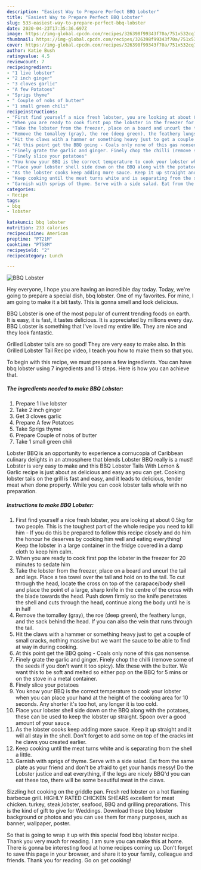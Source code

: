 ```yaml
---
description: "Easiest Way to Prepare Perfect BBQ Lobster"
title: "Easiest Way to Prepare Perfect BBQ Lobster"
slug: 533-easiest-way-to-prepare-perfect-bbq-lobster
date: 2020-04-23T17:35:36.697Z
image: https://img-global.cpcdn.com/recipes/326398f99343f70a/751x532cq70/bbq-lobster-recipe-main-photo.jpg
thumbnail: https://img-global.cpcdn.com/recipes/326398f99343f70a/751x532cq70/bbq-lobster-recipe-main-photo.jpg
cover: https://img-global.cpcdn.com/recipes/326398f99343f70a/751x532cq70/bbq-lobster-recipe-main-photo.jpg
author: Katie Bush
ratingvalue: 4.5
reviewcount: 7
recipeingredient:
- "1 live lobster"
- "2 inch ginger"
- "3 cloves garlic"
- "A few Potatoes"
- "Sprigs thyme"
- " Couple of nobs of butter"
- "1 small green chili"
recipeinstructions:
- "First find yourself a nice fresh lobster, you are looking at about 0.5kg for two people. This is the toughest part of the whole recipe you need to kill him - If you do this be prepared to follow this recipe closely and do him the honour he deserves by cooking him well and eating everything! Keep the lobster in a large container in the fridge covered in a damp cloth to keep him calm."
- "When you are ready to cook first pop the lobster in the freezer for 20 minutes to sedate him"
- "Take the lobster from the freezer, place on a board and uncurl the tail and legs. Place a tea towel over the tail and hold on to the tail. To cut through the head, locate the cross on top of the carapace/body shell and place the point of a large, sharp knife in the centre of the cross with the blade towards the head. Push down firmly so the knife penetrates the shell and cuts through the head, continue along the body until he is in half"
- "Remove the tomalley (gray), the roe (deep green), the feathery lungs, and the sack behind the head. If you can also the vein that runs through the tail."
- "Hit the claws with a hammer or something heavy just to get a couple of small cracks, nothing massive but we want the sauce to be able to find at way in during cooking."
- "At this point get the BBQ going - Coals only none of this gas nonsense."
- "Finely grate the garlic and ginger. Finely chop the chilli (remove some of the seeds if you don&#39;t want it too spicy). Mix these with the butter. We want this to be soft and melted so either pop on the BBQ for 5 mins or on the stove in a metal container."
- "Finely slice your potatoes"
- "You know your BBQ is the correct temperature to cook your lobster when you can place your hand at the height of the cooking area for 10 seconds. Any shorter it&#39;s too hot, any longer it is too cold."
- "Place your lobster shell side down on the BBQ along with the potatoes, these can be used to keep the lobster up straight. Spoon over a good amount of your sauce."
- "As the lobster cooks keep adding more sauce. Keep it up straight and it will all stay in the shell. Don&#39;t forget to add some on top of the cracks int he claws you created earlier."
- "Keep cooking until the meat turns white and is separating from the shell a little."
- "Garnish with sprigs of thyme. Serve with a side salad. Eat from the same plate as your friend and don&#39;t be afraid to get your hands messy! Do the Lobster justice and eat everything, if the legs are nicely BBQ&#39;d you can eat these too, there will be some beautiful meat in the claws."
categories:
- Recipe
tags:
- bbq
- lobster

katakunci: bbq lobster 
nutrition: 233 calories
recipecuisine: American
preptime: "PT21M"
cooktime: "PT58M"
recipeyield: "2"
recipecategory: Lunch

---
```



![BBQ Lobster](https://img-global.cpcdn.com/recipes/326398f99343f70a/751x532cq70/bbq-lobster-recipe-main-photo.jpg)

Hey everyone, I hope you are having an incredible day today. Today, we're going to prepare a special dish, bbq lobster. One of my favorites. For mine, I am going to make it a bit tasty. This is gonna smell and look delicious.

BBQ Lobster is one of the most popular of current trending foods on earth. It is easy, it is fast, it tastes delicious. It is appreciated by millions every day. BBQ Lobster is something that I've loved my entire life. They are nice and they look fantastic.

Grilled Lobster tails are so good! They are very easy to make also. In this Grilled Lobster Tail Recipe video, I teach you how to make them so that you.


To begin with this recipe, we must prepare a few ingredients. You can have bbq lobster using 7 ingredients and 13 steps. Here is how you can achieve that.

<!--inarticleads1-->

##### The ingredients needed to make BBQ Lobster:

1. Prepare 1 live lobster
1. Take 2 inch ginger
1. Get 3 cloves garlic
1. Prepare A few Potatoes
1. Take Sprigs thyme
1. Prepare  Couple of nobs of butter
1. Take 1 small green chili


Lobster BBQ is an opportunity to experience a cornucopia of Caribbean culinary delights in an atmosphere that blends Lobster BBQ really is a must! Lobster is very easy to make and this BBQ Lobster Tails With Lemon &amp; Garlic recipe is just about as delicious and easy as you can get. Cooking lobster tails on the grill is fast and easy, and it leads to delicious, tender meat when done properly. While you can cook lobster tails whole with no preparation. 

<!--inarticleads2-->

##### Instructions to make BBQ Lobster:

1. First find yourself a nice fresh lobster, you are looking at about 0.5kg for two people. This is the toughest part of the whole recipe you need to kill him - If you do this be prepared to follow this recipe closely and do him the honour he deserves by cooking him well and eating everything! Keep the lobster in a large container in the fridge covered in a damp cloth to keep him calm.
1. When you are ready to cook first pop the lobster in the freezer for 20 minutes to sedate him
1. Take the lobster from the freezer, place on a board and uncurl the tail and legs. Place a tea towel over the tail and hold on to the tail. To cut through the head, locate the cross on top of the carapace/body shell and place the point of a large, sharp knife in the centre of the cross with the blade towards the head. Push down firmly so the knife penetrates the shell and cuts through the head, continue along the body until he is in half
1. Remove the tomalley (gray), the roe (deep green), the feathery lungs, and the sack behind the head. If you can also the vein that runs through the tail.
1. Hit the claws with a hammer or something heavy just to get a couple of small cracks, nothing massive but we want the sauce to be able to find at way in during cooking.
1. At this point get the BBQ going - Coals only none of this gas nonsense.
1. Finely grate the garlic and ginger. Finely chop the chilli (remove some of the seeds if you don&#39;t want it too spicy). Mix these with the butter. We want this to be soft and melted so either pop on the BBQ for 5 mins or on the stove in a metal container.
1. Finely slice your potatoes
1. You know your BBQ is the correct temperature to cook your lobster when you can place your hand at the height of the cooking area for 10 seconds. Any shorter it&#39;s too hot, any longer it is too cold.
1. Place your lobster shell side down on the BBQ along with the potatoes, these can be used to keep the lobster up straight. Spoon over a good amount of your sauce.
1. As the lobster cooks keep adding more sauce. Keep it up straight and it will all stay in the shell. Don&#39;t forget to add some on top of the cracks int he claws you created earlier.
1. Keep cooking until the meat turns white and is separating from the shell a little.
1. Garnish with sprigs of thyme. Serve with a side salad. Eat from the same plate as your friend and don&#39;t be afraid to get your hands messy! Do the Lobster justice and eat everything, if the legs are nicely BBQ&#39;d you can eat these too, there will be some beautiful meat in the claws.


Sizzling hot cooking on the griddle pan. Fresh red lobster on a hot flaming barbecue grill. HIGHLY RATED CHICKEN SHEARS excellent for meat chicken. turkey, steak,lobster, seafood, BBQ and grilling preparations. This is the kind of gift to give for Weddings. Download these bbq lobster background or photos and you can use them for many purposes, such as banner, wallpaper, poster. 

So that is going to wrap it up with this special food bbq lobster recipe. Thank you very much for reading. I am sure you can make this at home. There is gonna be interesting food at home recipes coming up. Don't forget to save this page in your browser, and share it to your family, colleague and friends. Thank you for reading. Go on get cooking!
